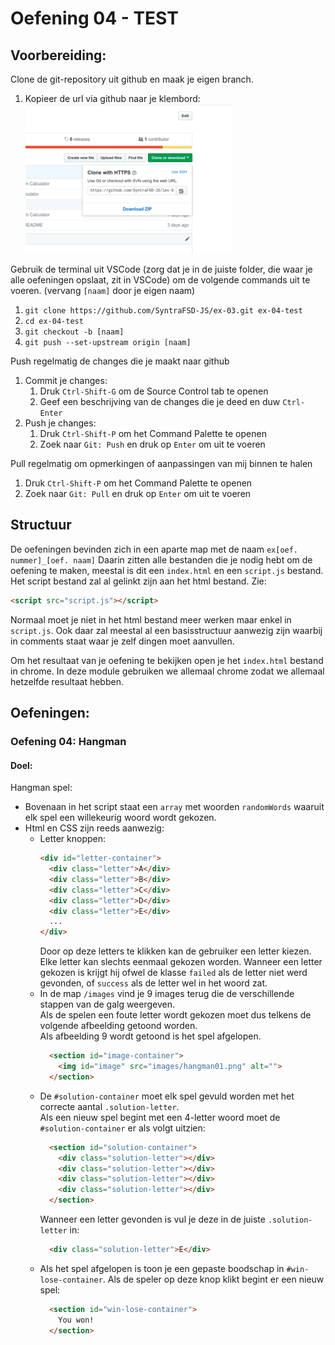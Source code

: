 # Oefening 04 - TEST
## Voorbereiding:
Clone de git-repository uit github en maak je eigen branch.
1. Kopieer de url via github naar je klembord:  
   ![Copy url](https://raw.githubusercontent.com/SyntraFSD-JS/ex-01/master/images/copy_github.png "Copy url to clipboard")

Gebruik de terminal uit VSCode 
(zorg dat je in de juiste folder, die waar je alle oefeningen opslaat, zit in VSCode)
 om de volgende commands uit te voeren.
(vervang `[naam]` door je eigen naam)

1. `git clone https://github.com/SyntraFSD-JS/ex-03.git ex-04-test`
2. `cd ex-04-test`
3. `git checkout -b [naam]`
4. `git push --set-upstream origin [naam]`

Push regelmatig de changes die je maakt naar github

1. Commit je changes:
   1. Druk `Ctrl-Shift-G` om de Source Control tab te openen
   2. Geef een beschrijving van de changes die je deed en duw `Ctrl-Enter`
2. Push je changes:
   1. Druk `Ctrl-Shift-P` om het Command Palette te openen
   2. Zoek naar `Git: Push` en druk op `Enter` om uit te voeren 
   
Pull regelmatig om opmerkingen of aanpassingen van mij binnen te halen
1. Druk `Ctrl-Shift-P` om het Command Palette te openen
2. Zoek naar `Git: Pull` en druk op `Enter` om uit te voeren 
     
## Structuur
De oefeningen bevinden zich in een aparte map met de naam `ex[oef. nummer]_[oef. naam]`
Daarin zitten alle bestanden die je nodig hebt om de oefening te maken, meestal is dit een `index.html` en een `script.js` bestand.
Het script bestand zal al gelinkt zijn aan het html bestand. Zie:
```html
<script src="script.js"></script>
```
Normaal moet je niet in het html bestand meer werken maar enkel in `script.js`.
Ook daar zal meestal al een basisstructuur aanwezig zijn waarbij in comments staat waar je zelf dingen moet aanvullen.

Om het resultaat van je oefening te bekijken open je het `index.html` bestand in chrome.
In deze module gebruiken we allemaal chrome zodat we allemaal hetzelfde resultaat hebben.

## Oefeningen:
### Oefening 04: Hangman
#### Doel:
Hangman spel:
- Bovenaan in het script staat een `array` met woorden `randomWords` waaruit elk spel 
een willekeurig woord wordt gekozen.
- Html en CSS zijn reeds aanwezig:  
   - Letter knoppen:  
     ```html
     <div id="letter-container">
       <div class="letter">A</div>
       <div class="letter">B</div>
       <div class="letter">C</div>
       <div class="letter">D</div>
       <div class="letter">E</div>
       ...
     </div>
     ```
     Door op deze letters te klikken kan de gebruiker een letter kiezen.
     Elke letter kan slechts eenmaal gekozen worden.
     Wanneer een letter gekozen is krijgt hij ofwel de klasse `failed` als de letter niet werd gevonden,
     of `success` als de letter wel in het woord zat.
   - In de map `/images` vind je 9 images terug die de verschillende stappen van de galg weergeven.  
     Als de spelen een foute letter wordt gekozen moet dus telkens de volgende afbeelding getoond worden.  
     Als afbeelding 9 wordt getoond is het spel afgelopen.
     ```html
       <section id="image-container">
         <img id="image" src="images/hangman01.png" alt="">
       </section>
     ```
   - De `#solution-container` moet elk spel gevuld worden met het correcte aantal `.solution-letter`.  
   Als een nieuw spel begint met een 4-letter woord moet de `#solution-container` er als volgt uitzien:
     ```html
       <section id="solution-container">
         <div class="solution-letter"></div>
         <div class="solution-letter"></div>
         <div class="solution-letter"></div>
         <div class="solution-letter"></div>
       </section>
     ```  
     Wanneer een letter gevonden is vul je deze in de juiste `.solution-letter` in:
     ```html
       <div class="solution-letter">E</div>
     ```
   - Als het spel afgelopen is toon je een gepaste boodschap in `#win-lose-container`.
   Als de speler op deze knop klikt begint er een nieuw spel:  
     ```html
       <section id="win-lose-container">
         You won!
       </section>
     ```
      




   
      
